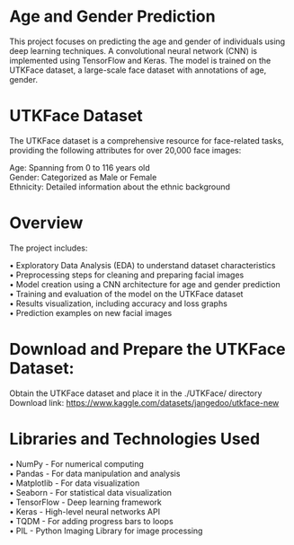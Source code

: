 # Age and Gender Prediction 
This project focuses on predicting the age and gender of individuals using deep learning techniques. A convolutional neural network (CNN) is implemented using TensorFlow and Keras. The model is trained on the UTKFace dataset, a large-scale face dataset with annotations of age, gender.
# UTKFace Dataset
The UTKFace dataset is a comprehensive resource for face-related tasks, providing the following attributes for over 20,000 face images:
                      
Age: Spanning from 0 to 116 years old                                                                                                                                                
Gender: Categorized as Male or Female                                                                                                                                              
Ethnicity: Detailed information about the ethnic background                                                                                                                          
# Overview
The project includes:

• Exploratory Data Analysis (EDA) to understand dataset characteristics                                                                                                              
• Preprocessing steps for cleaning and preparing facial images                                                                                                                       
• Model creation using a CNN architecture for age and gender prediction                                                                                                              
• Training and evaluation of the model on the UTKFace dataset                                                                                                                        
• Results visualization, including accuracy and loss graphs                                                                                                                          
• Prediction examples on new facial images                                                                                                                                           

# Download and Prepare the UTKFace Dataset:
Obtain the UTKFace dataset and place it in the ./UTKFace/ directory                                                                                                                  
Download link: https://www.kaggle.com/datasets/jangedoo/utkface-new
                                                                                                                                               
# Libraries and Technologies Used
• NumPy - For numerical computing                                                                                                                                                    
• Pandas - For data manipulation and analysis                                                                                                                                        
• Matplotlib - For data visualization                                                                                                                                                
• Seaborn - For statistical data visualization                                                                                                                                       
• TensorFlow - Deep learning framework                                                                                                                                               
• Keras - High-level neural networks API                                                                                                                                             
• TQDM - For adding progress bars to loops                                                                                                                                           
• PIL - Python Imaging Library for image processing                                                                                                                                  

